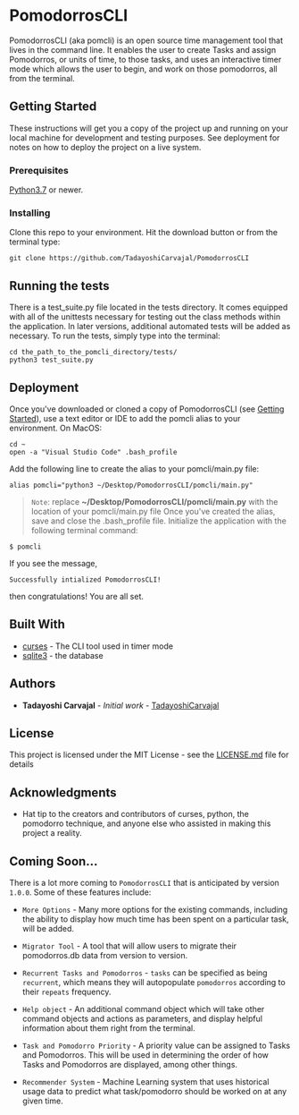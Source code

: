 # PomodorrosCLI

PomodorrosCLI (aka pomcli)  is an open source time management tool that lives in the command line. It enables the user to create Tasks and assign Pomodorros, or units of time, to those tasks, and uses an interactive timer mode which allows the user to begin, and work on those pomodorros, all  from the terminal.

## Getting Started

These instructions will get you a copy of the project up and running on your local machine for development and testing purposes. See deployment for notes on how to deploy the project on a live system.

### Prerequisites

[Python3.7](www.python.org/downloads) or newer.


### Installing


Clone this repo to your environment. Hit the download button or from the terminal type:
```
git clone https://github.com/TadayoshiCarvajal/PomodorrosCLI
```


## Running the tests

There is a test_suite.py file located in the tests directory. It comes equipped with all of the unittests necessary for testing out the class methods within the application. In later versions, additional automated tests will be added as necessary. To run the tests, simply type into the terminal:
```
cd the_path_to_the_pomcli_directory/tests/
python3 test_suite.py
```

## Deployment

Once you've downloaded or cloned a copy of PomodorrosCLI (see [Getting Started](#getting-started)), use a text editor or IDE to add the pomcli alias to your environment. On MacOS:
```
cd ~
open -a "Visual Studio Code" .bash_profile
```

Add the following line to create the alias to your pomcli/main.py file:
```
alias pomcli="python3 ~/Desktop/PomodorrosCLI/pomcli/main.py"
```
> `Note`: replace **~/Desktop/PomodorrosCLI/pomcli/main.py** with the location of your pomcli/main.py file
Once you've created the alias, save and close the .bash_profile file. Initialize the application with the following terminal command:
```
$ pomcli
```

If you see the message,
```
Successfully intialized PomodorrosCLI!
```
then congratulations! You are all set.

## Built With

* [curses](https://docs.python.org/3/howto/curses.html) - The CLI tool used in timer mode
* [sqlite3](https://www.sqlite.org/index.html) - the database

## Authors

* **Tadayoshi Carvajal** - *Initial work* - [TadayoshiCarvajal](https://github.com/TadayoshiCarvajal)

## License

This project is licensed under the MIT License - see the [LICENSE.md](pomcli/resources/LICENSE.md) file for details

## Acknowledgments

* Hat tip to the creators and contributors of curses, python, the pomodorro technique, and anyone else who assisted in making this project a reality. 

## Coming Soon...

There is a lot more coming to `PomodorrosCLI` that is anticipated by version `1.0.0`. Some of these features include:

* `More Options` - Many more options for the existing commands, including the ability to display how much time has been spent on a particular task, will be added. 

* `Migrator Tool` - A tool that will allow users to migrate their pomodorros.db data from version to version.

* `Recurrent Tasks and Pomodorros` - `tasks` can be specified as being `recurrent`, which means they will autopopulate `pomodorros` according to their `repeats` frequency.

* `Help object` - An additional command object which will take other command objects and actions as parameters, and display helpful information about them right from the terminal.

* `Task and Pomodorro Priority` - A priority value can be assigned to Tasks and Pomodorros. This will be used in determining the order of how Tasks and Pomodorros are displayed, among other things.

* `Recommender System` - Machine Learning system that uses historical usage data to predict what task/pomodorro should be worked on at any given time.